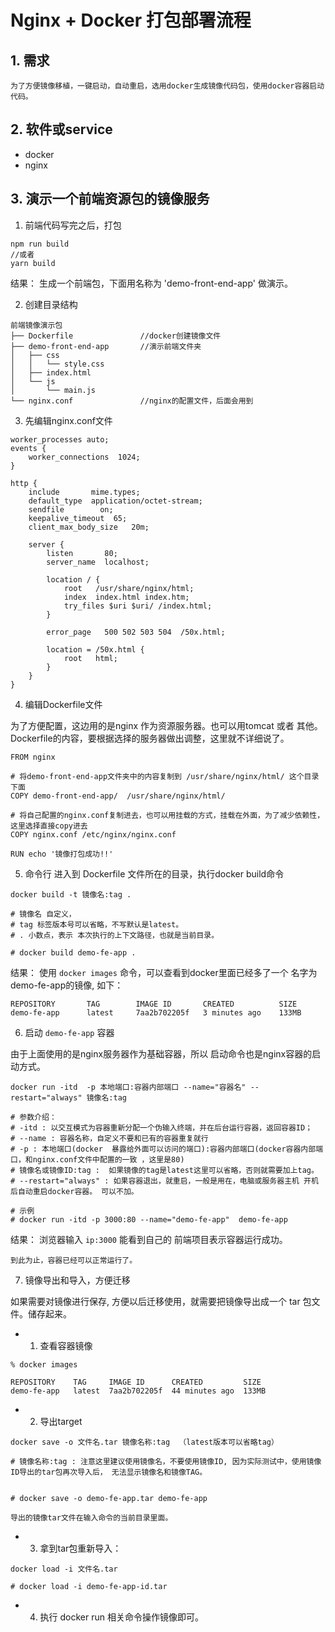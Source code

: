 # Nginx + Docker 打包部署流程

## 1. 需求

    为了方便镜像移植，一键启动，自动重启，选用docker生成镜像代码包，使用docker容器启动代码。

## 2. 软件或service

* docker
* nginx

## 3. 演示一个前端资源包的镜像服务

1. 前端代码写完之后，打包

```
npm run build  
//或者
yarn build
```

结果： 生成一个前端包，下面用名称为 'demo-front-end-app' 做演示。

2. 创建目录结构

```
前端镜像演示包
├── Dockerfile               //docker创建镜像文件
├── demo-front-end-app       //演示前端文件夹
│   ├── css
│   │   └── style.css
│   ├── index.html
│   └── js
│       └── main.js
└── nginx.conf               //nginx的配置文件，后面会用到
```

3. 先编辑nginx.conf文件

```
worker_processes auto;
events {
    worker_connections  1024;
}
 
http {
    include       mime.types;
    default_type  application/octet-stream;
    sendfile        on;
    keepalive_timeout  65;
    client_max_body_size   20m;

    server {
        listen       80;
        server_name  localhost;

        location / {
            root   /usr/share/nginx/html;
            index  index.html index.htm;
            try_files $uri $uri/ /index.html;
        }

        error_page   500 502 503 504  /50x.html;

        location = /50x.html {
            root   html;
        }
    }
}
```

4. 编辑Dockerfile文件

为了方便配置，这边用的是nginx 作为资源服务器。也可以用tomcat 或者 其他。Dockerfile的内容，要根据选择的服务器做出调整，这里就不详细说了。 

```
FROM nginx

# 将demo-front-end-app文件夹中的内容复制到 /usr/share/nginx/html/ 这个目录下面
COPY demo-front-end-app/  /usr/share/nginx/html/

# 将自己配置的nginx.conf复制进去，也可以用挂载的方式，挂载在外面，为了减少依赖性，这里选择直接copy进去
COPY nginx.conf /etc/nginx/nginx.conf

RUN echo '镜像打包成功!!'
```


5. 命令行 进入到 Dockerfile 文件所在的目录，执行docker build命令

```
docker build -t 镜像名:tag .

# 镜像名 自定义，
# tag 标签版本号可以省略，不写默认是latest。
# . 小数点，表示 本次执行的上下文路径，也就是当前目录。

# docker build demo-fe-app .
```

结果： 使用 `docker images` 命令，可以查看到docker里面已经多了一个 名字为demo-fe-app的镜像, 如下：

```
REPOSITORY       TAG        IMAGE ID       CREATED          SIZE
demo-fe-app      latest     7aa2b702205f   3 minutes ago    133MB
```

6. 启动 `demo-fe-app` 容器

由于上面使用的是nginx服务器作为基础容器，所以 启动命令也是nginx容器的启动方式。
```
docker run -itd  -p 本地端口:容器内部端口 --name="容器名" --restart="always" 镜像名:tag

# 参数介绍：
# -itd : 以交互模式为容器重新分配一个伪输入终端，并在后台运行容器，返回容器ID；
# --name : 容器名称，自定义不要和已有的容器重复就行
# -p : 本地端口(docker  暴露给外面可以访问的端口):容器内部端口(docker容器内部端口，和nginx.conf文件中配置的一致 ，这里是80)
# 镜像名或镜像ID:tag :  如果镜像的tag是latest这里可以省略，否则就需要加上tag。 
# --restart="always" : 如果容器退出，就重启，一般是用在，电脑或服务器主机 开机后自动重启docker容器。 可以不加。

# 示例
# docker run -itd -p 3000:80 --name="demo-fe-app"  demo-fe-app
```

结果： 浏览器输入 `ip:3000` 能看到自己的 前端项目表示容器运行成功。


`到此为止，容器已经可以正常运行了。`

7. 镜像导出和导入，方便迁移

如果需要对镜像进行保存, 方便以后迁移使用，就需要把镜像导出成一个 tar 包文件。储存起来。

* 1. 查看容器镜像

```
% docker images

REPOSITORY    TAG     IMAGE ID      CREATED         SIZE
demo-fe-app   latest  7aa2b702205f  44 minutes ago  133MB

```
* 2. 导出target

```
docker save -o 文件名.tar 镜像名称:tag  （latest版本可以省略tag）

# 镜像名称:tag : 注意这里建议使用镜像名，不要使用镜像ID, 因为实际测试中，使用镜像ID导出的tar包再次导入后， 无法显示镜像名和镜像TAG。


# docker save -o demo-fe-app.tar demo-fe-app
```

`导出的镜像tar文件在输入命令的当前目录里面。`

* 3. 拿到tar包重新导入：

```
docker load -i 文件名.tar

# docker load -i demo-fe-app-id.tar
```
* 4. 执行 docker run 相关命令操作镜像即可。
